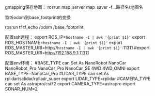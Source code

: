 gmapping保存地图：
rosrun map_server map_saver -f ..路径名/地图名

监听odom到base_footprint的变换

rosrun tf tf_echo /odom /base_footprint

配置ssh远程：
export ROS_IP=`hostname -I | awk '{print $1}'`
export ROS_HOSTNAME=`hostname -I | awk '{print $1}'`
export ROS_MASTER_URI=http://`hostname -I | awk '{print $1}'`:11311
#export ROS_MASTER_URI=http://192.168.9.1:11311

配置env环境：
#BASE_TYPE can Set As NanoRobot NanoCar NanoRobot_Pro NanoCar_Pro NanoCar_SE 4WD 4WD_OMNI
export BASE_TYPE=NanoCar_Pro
#LIDAR_TYPE can set As rplidar/sclidar/rpliadr_super
export LIDAR_TYPE=rplidar
#CAMERA_TYPE can set As astrapro/csi72
export CAMERA_TYPE=astrapro
export SONAR_NUM=2
